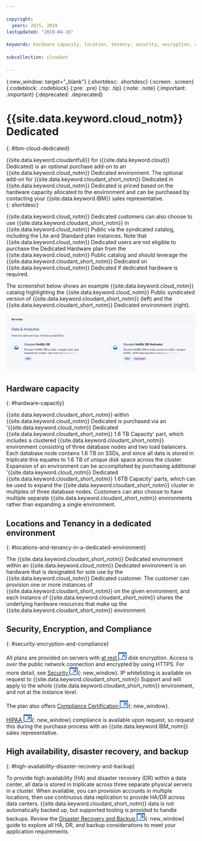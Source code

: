 ```yaml
---

copyright:
  years: 2015, 2019
lastupdated: "2019-04-16"

keywords: hardware capacity, location, tenancy, security, encryption, compliance, high availability, disaster recovery, backup

subcollection: cloudant

---
```


{:new_window: target="_blank"}
{:shortdesc: .shortdesc}
{:screen: .screen}
{:codeblock: .codeblock}
{:pre: .pre}
{:tip: .tip}
{:note: .note}
{:important: .important}
{:deprecated: .deprecated}

<!-- Acrolinx: 2017-05-10 -->

# {{site.data.keyword.cloud_notm}} Dedicated
{: #ibm-cloud-dedicated}

{{site.data.keyword.cloudantfull}} for ({{site.data.keyword.cloud}} Dedicated) is 
an optional purchase add-on to an {{site.data.keyword.cloud_notm}} Dedicated environment. The optional add-on for 
{{site.data.keyword.cloudant_short_notm}} Dedicated in {{site.data.keyword.cloud_notm}} Dedicated is priced based on the hardware capacity 
allocated to the environment and can be purchased by contacting your {{site.data.keyword.IBM}} sales representative.  
{: shortdesc}

{{site.data.keyword.cloud_notm}} Dedicated customers can also choose to use {{site.data.keyword.cloudant_short_notm}} in {{site.data.keyword.cloud_notm}} Public 
via the syndicated catalog, including the Lite and Standard plan instances. Note that 
{{site.data.keyword.cloud_notm}} Dedicated users are not eligible to purchase the Dedicated Hardware plan from the 
{{site.data.keyword.cloud_notm}} Public catalog and should leverage the {{site.data.keyword.cloudant_short_notm}} Dedicated on 
{{site.data.keyword.cloud_notm}} Dedicated if dedicated hardware is required.   

The screenshot below shows an example {{site.data.keyword.cloud_notm}} catalog highlighting the {{site.data.keyword.cloud_notm}} Public 
syndicated version of {{site.data.keyword.cloudant_short_notm}} (left) and the {{site.data.keyword.cloudant_short_notm}} Dedicated environment (right).  

![{{site.data.keyword.cloudant_short_notm}} catalog](../images/ibmcloud_catalog.png)

## Hardware capacity 
{: #hardware-capacity}

{{site.data.keyword.cloudant_short_notm}} within {{site.data.keyword.cloud_notm}} Dedicated is purchased via an '{{site.data.keyword.cloud_notm}} Dedicated 
{{site.data.keyword.cloudant_short_notm}} 1.6 TB Capacity' part, which includes a clustered {{site.data.keyword.cloudant_short_notm}} environment 
consisting of three database nodes and two load balancers. Each database node 
contains 1.6 TB on SSDs, and since all data is stored in triplicate this 
equates to 1.6 TB of unique disk space across the cluster. Expansion of an 
environment can be accomplished by purchasing additional '{{site.data.keyword.cloud_notm}} Dedicated 
{{site.data.keyword.cloudant_short_notm}} 1.6TB Capacity' parts, which can be used to expand the 
{{site.data.keyword.cloudant_short_notm}} cluster in multiples of three database nodes. Customers can also 
choose to have multiple separate {{site.data.keyword.cloudant_short_notm}} environments rather than 
expanding a single environment.

## Locations and Tenancy in a dedicated environment
{: #locations-and-tenancy-in-a-dedicated-environment}

The {{site.data.keyword.cloudant_short_notm}} Dedicated environment within an {{site.data.keyword.cloud_notm}} Dedicated environment is on hardware 
that is designated for sole use by the {{site.data.keyword.cloud_notm}} Dedicated customer. The customer can provision 
one or more instances of {{site.data.keyword.cloudant_short_notm}} on the given environment, and each instance of {{site.data.keyword.cloudant_short_notm}} 
shares the underlying hardware resources that make up the {{site.data.keyword.cloudant_short_notm}} environment. 

## Security, Encryption, and Compliance 
{: #security-encryption-and-compliance}

All plans are provided on servers with [at rest ![External link icon](../images/launch-glyph.svg "External link icon")](https://en.wikipedia.org/wiki/Data_at_rest) 
disk encryption. Access is over the public network connection and encrypted by 
using HTTPS. For more detail, see [Security ![External link icon](../images/launch-glyph.svg "External link icon")](/docs/services/Cloudant?topic=cloudant-security#security){: new_window}. 
IP whitelisting is available on request to {{site.data.keyword.cloudant_short_notm}} Support and will apply to 
the whole {{site.data.keyword.cloudant_short_notm}} environment, and not at the instance level.  

The plan also offers [Compliance Certification ![External link icon](../images/launch-glyph.svg "External link icon")](/docs/services/Cloudant?topic=cloudant-compliance#compliance){: new_window}. 

[HIPAA ![External link icon](../images/launch-glyph.svg "External link icon")](https://en.wikipedia.org/wiki/Health_Insurance_Portability_and_Accountability_Act){: new_window} 
compliance is available upon request, so request this during the purchase process with an {{site.data.keyword.IBM_notm}} sales representative. 

## High availability, disaster recovery, and backup 
{: #high-availability-disaster-recovery-and-backup}

To provide high availability (HA) and disaster recovery (DR) within a data center, all data is stored in triplicate 
across three separate physical servers in a cluster. When available, you can provision accounts in multiple locations, 
then use continuous data replication to provide HA/DR across data centers. {{site.data.keyword.cloudant_short_notm}} data is not automatically 
backed up, but supported tooling is provided to handle backups. Review the 
[Disaster Recovery and Backup ![External link icon](../images/launch-glyph.svg "External link icon")](/docs/services/Cloudant?topic=cloudant-disaster-recovery-and-backup#disaster-recovery-and-backup){: new_window} guide
to explore all HA, DR, and backup considerations to meet your application requirements.
